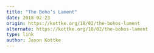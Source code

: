 ```yaml
---
title: "The Boho’s Lament"
date: 2018-02-23
origin: https://kottke.org/18/02/the-bohos-lament
alternate: https://kottke.org/18/02/the-bohos-lament
type: link
author: Jason Kottke
---
```


